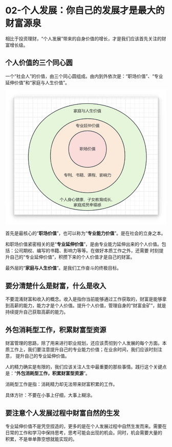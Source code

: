 # 02-个人发展：你自己的发展才是最大的财富源泉

相比于投资理财，“个人发展”带来的自身价值的增长，才是我们应该首先关注的财富增长级。

## 个人价值的三个同心圆

一个“社会人”的价值，由三个同心圆组成。由内到外依次是：“职场价值”、“专业延伸价值”和“家庭与人生价值”。

![个人价值](./imgs/img2.png)

首先是最核心的“**职场价值**”，也可以称为“**专业能力价值**”。是在社会的立身之本。

和职场价值紧密相关的是“**专业延伸价值**”，是由专业能力延伸出来的个人价值。包括：公司期权、编写的书籍、影响力等等。在做好本质工作之外，还需要
时刻提升自己的“专业延伸价值”，积攒下来的个人价值才是自己的财富。

最外层的“**家庭与人生价值**”。是我们工作奋斗的终极目标。

## 要分清楚什么是财富，什么是收入

不要混淆财富和收入的概念。收入是指你当前能够通过工作获取的，财富是能够拿到高薪的能力，能力才是个人价值。提升个人价值，管理自身的“财富金矿”，就是
持续提升自己获取高薪的能力。

## 外包消耗型工作，积累财富型资源

财富管理的思路，除了用来进行职业规划，还应该贯彻到个人发展的每个方面。本质工作上，我们要注意提升自己的专业能力价值；在业余时间，我们应该时刻注意，
提升自己的专业延伸价值。

人的精力确实是有限的，我们应该关注人生中最重要的那些事情。践行这个关键点是：“**外包消耗型工作，积累财富型资源**”。

消耗型工作是指：消耗精力却无法带来财富积累的工作。

具体方针：不要在小事上仔细，大事上糊涂。

## 要注意个人发展过程中财富自然的生发

专业延伸价值不是凭空捏造的，更多的是在个人发展过程中自然生发而来。需要在日常的工作和学习中保持思考，思考可能会出现的机会。同时，机会需要大量的
积累，不是单单靠空想就能实现的。